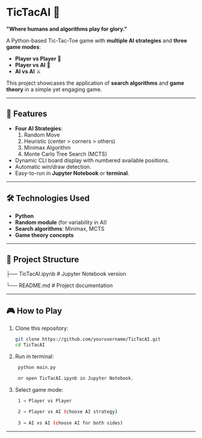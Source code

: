 # TicTacAI 🎯
**"Where humans and algorithms play for glory."**

A Python-based Tic-Tac-Toe game with **multiple AI strategies** and **three game modes**:  
- **Player vs Player** 🤝  
- **Player vs AI** 🤖  
- **AI vs AI** ⚔️  

This project showcases the application of **search algorithms** and **game theory** in a simple yet engaging game.

---

## 🚀 Features
- **Four AI Strategies**:
  1. Random Move
  2. Heuristic (center > corners > others)
  3. Minimax Algorithm
  4. Monte Carlo Tree Search (MCTS)
- Dynamic CLI board display with numbered available positions.
- Automatic win/draw detection.
- Easy-to-run in **Jupyter Notebook** or **terminal**.

---

## 🛠️ Technologies Used
- **Python**
- **Random module** (for variability in AI)
- **Search algorithms**: Minimax, MCTS
- **Game theory concepts**

---

## 📂 Project Structure
├── TicTacAI.ipynb # Jupyter Notebook version

└── README.md # Project documentation

---

## 🎮 How to Play
1. Clone this repository:
   
   ```bash
   git clone https://github.com/yourusername/TicTacAI.git
   cd TicTacAI
   
2. Run in terminal:
   
   ```bash
    python main.py
   
    or open TicTacAI.ipynb in Jupyter Notebook.

3. Select game mode:
   ```bash
    1 → Player vs Player
    
    2 → Player vs AI (choose AI strategy)
    
    3 → AI vs AI (choose AI for both sides)

---
